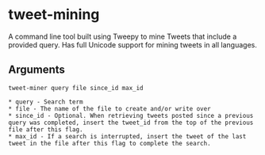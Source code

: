 # tweet-mining

A command line tool built using Tweepy to mine Tweets that include a provided query. Has full Unicode support for mining tweets in all languages.

##  Arguments 
 
 	tweet-miner query file since_id max_id
	
	* query - Search term
	* file - The name of the file to create and/or write over
	* since_id - Optional. When retrieving tweets posted since a previous query was completed, insert the tweet_id from the top of the previous file after this flag.
	* max_id - If a search is interrupted, insert the tweet of the last tweet in the file after this flag to complete the search.
	